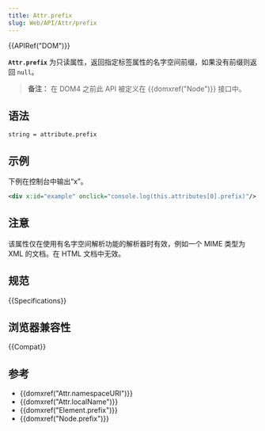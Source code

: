 ```yaml
---
title: Attr.prefix
slug: Web/API/Attr/prefix
---
```


{{APIRef("DOM")}}

**`Attr.prefix`** 为只读属性，返回指定标签属性的名字空间前缀，如果没有前缀则返回 `null`。

> **备注：** 在 DOM4 之前此 API 被定义在 {{domxref("Node")}} 接口中。

## 语法

```
string = attribute.prefix
```

## 示例

下例在控制台中输出“x”。

```xml
<div x:id="example" onclick="console.log(this.attributes[0].prefix)"/>
```

## 注意

该属性仅在使用有名字空间解析功能的解析器时有效，例如一个 MIME 类型为 XML 的文档。在 HTML 文档中无效。

## 规范

{{Specifications}}

## 浏览器兼容性

{{Compat}}

## 参考

- {{domxref("Attr.namespaceURI")}}
- {{domxref("Attr.localName")}}
- {{domxref("Element.prefix")}}
- {{domxref("Node.prefix")}}
